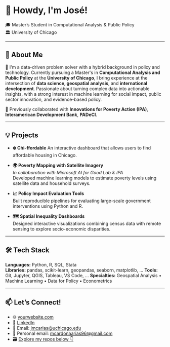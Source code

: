 # 👋 Howdy, I'm José!

🎓 Master’s Student in Computational Analysis & Public Policy  
🏛️ University of Chicago  

---

## 🚀 About Me

🧠 I'm a data-driven problem solver with a hybrid background in policy and technology. Currently pursuing a Master's in **Computational Analysis and Public Policy** at the **University of Chicago**, I bring experience at the intersection of **data science, geospatial analysis**, and **international development**. Passionate about turning complex data into actionable insights, with a strong interest in machine learning for social impact, public sector innovation, and evidence-based policy.

💼 Previously collaborated with **Innovations for Poverty Action (IPA)**, **Interamerican Development Bank**, **PADeCI**.

---

## 💡 Projects
- **❄️ Chi-ffordable**
  An interactive dashboard that allows users to find affordable housing in Chicago.

- **🌍 Poverty Mapping with Satellite Imagery**  
  _In collaboration with Microsoft AI for Good Lab & IPA_  
  Developed machine learning models to estimate poverty levels using satellite data and household surveys.

- **📈 Policy Impact Evaluation Tools**  
  Built reproducible pipelines for evaluating large-scale government interventions using Python and R.

- **🗺️ Spatial Inequality Dashboards**  
  Designed interactive visualizations combining census data with remote sensing to explore socio-economic disparities.

---

## 🛠️ Tech Stack

**Languages:** Python, R, SQL, Stata  
**Libraries:** pandas, scikit-learn, geopandas, seaborn, matplotlib, ... 
**Tools:** Git, Jupyter, QGIS, Tableau, VS Code, ...
**Specialties:** Geospatial Analysis • Machine Learning • Data for Policy • Econometrics

---

## 📫 Let’s Connect!

- 🌐 [yourwebsite.com](http://yourwebsite.com)  
- 💼 [LinkedIn](www.linkedin.com/in/jmcarias)  
- 📨 Email: jmcarias@uchicago.edu
- 📨 Personal email: mcardonaarias96@gmail.com
- 🗃️ [Explore my repos below 👇](#)
